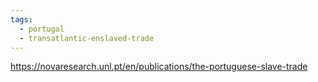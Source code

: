```yaml
---
tags:
  - portugal
  - transatlantic-enslaved-trade
---
```

https://novaresearch.unl.pt/en/publications/the-portuguese-slave-trade